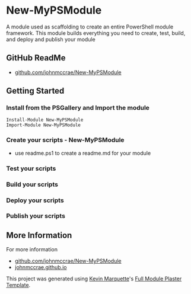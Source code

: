 # New-MyPSModule 

A module used as scaffolding to create an entire PowerShell module framework. This module builds everything you need to create, test, build, and deploy and publish your module

## GitHub ReadMe

* [github.com/johnmccrae/New-MyPSModule](https://github.com/johnmccrae/New-MyPSModule)

## Getting Started

### Install from the PSGallery and Import the module

    Install-Module New-MyPSModule 
    Import-Module New-MyPSModule 

### Create your scripts - New-MyPSModule
- use readme.ps1 to create a readme.md for your module

### Test your scripts

### Build your scripts

### Deploy your scripts

### Publish your scripts

## More Information

For more information

* [github.com/johnmccrae/New-MyPSModule](https://github.com/johnmccrae/New-MyPSModule)
* [johnmccrae.github.io](https://johnmccrae.github.io)


This project was generated using [Kevin Marquette](http://kevinmarquette.github.io)'s [Full Module Plaster Template](https://github.com/KevinMarquette/PlasterTemplates/tree/master/FullModuleTemplate).
